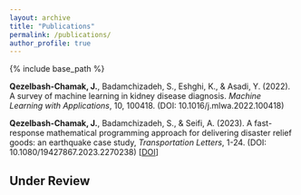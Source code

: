 ```yaml
---
layout: archive
title: "Publications"
permalink: /publications/
author_profile: true
---
```


{% include base_path %}


**Qezelbash-Chamak, J.**, Badamchizadeh, S., Eshghi, K., & Asadi, Y. (2022). A survey of machine learning in kidney disease diagnosis. *Machine Learning with Applications*, 10, 100418. (DOI: 10.1016/j.mlwa.2022.100418)

**Qezelbash-Chamak, J.**, Badamchizadeh, S., & Seifi, A. (2023). A fast-response mathematical programming approach for delivering disaster relief goods: an earthquake case study, *Transportation Letters*, 1-24. (DOI: 10.1080/19427867.2023.2270238)
[[DOI](10.1080/19427867.2023.22702380)]

Under Review
------
